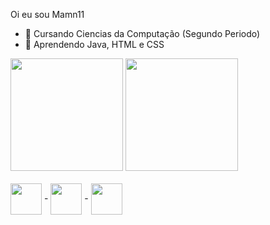 Oi eu sou Mamn11

- 🔭 Cursando Ciencias da Computação (Segundo Periodo)
- 🌱 Aprendendo Java, HTML e CSS

<div>
 <img height="180em" src="https://github-readme-stats.vercel.app/api?username=Mamn11&show_icons=true&theme=dark&include_all_commits=true&count_private=true"/>
  <img height="180em" src="https://github-readme-stats.vercel.app/api/top-langs/?username=Mamn11&layout=compact&langs_count=7&theme=dark"/>
<div>
  <div style="display: inline_block"><br>
  <img align="center" alt="" height="50" width="50" src="https://cdn.jsdelivr.net/gh/devicons/devicon/icons/java/java-original.svg" /> -
  <img align="center" alt="" height="50" width="50" src="https://cdn.jsdelivr.net/gh/devicons/devicon/icons/html5/html5-original.svg" /> -
  <img align="center" alt="" height="50" width="50" src="https://cdn.jsdelivr.net/gh/devicons/devicon/icons/css3/css3-original.svg"/>
          
